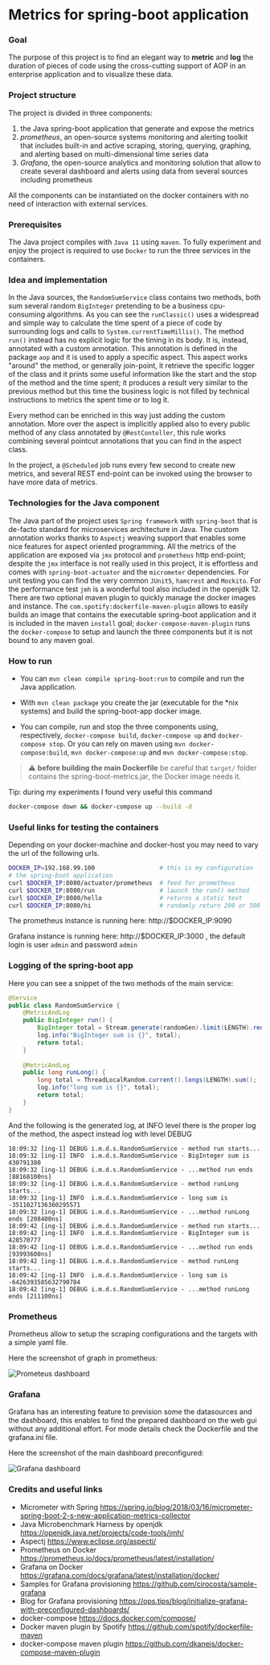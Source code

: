 # Metrics for spring-boot application

### Goal

The purpose of this project is to find an elegant way to **metric** and **log** the duration of pieces of code using the cross-cutting support of AOP in an enterprise application and to visualize these data.

### Project structure

The project is divided in three components:
1. the Java spring-boot application that generate and expose the metrics
2. *prometheus*, an open-source systems monitoring and alerting toolkit that includes built-in and active scraping, storing, querying, graphing, and alerting based on multi-dimensional time series data
3. *Grafana*, the open-source analytics and monitoring solution that allow to create several dashboard and alerts using data from several sources including prometheus

All the components can be instantiated on the docker containers with no need of interaction with external services.

### Prerequisites

The Java project compiles with `Java 11` using `maven`. To fully experiment and enjoy the project is required to use `Docker` to run the three services in the containers.

### Idea and implementation

In the Java sources, the `RandomSumService` class contains two methods, both sum several random `BigInteger` pretending to be a business cpu-consuming algorithms. As you can see the `runClassic()` uses a widespread and simple way to calculate the time spent of a piece of code by surrounding logs and calls to `System.currentTimeMillis()`. The method `run()` instead has no explicit logic for the timing in its body. It is, instead, annotated with a custom annotation. This annotation is defined in the package `aop` and it is used to apply a specific aspect. This aspect works "around" the method, or generally join-point, it retrieve the specific logger of the class and it prints some useful information like the start and the stop of the method and the time spent; it produces a result very similar to the previous method but this time the business logic is not filled by technical instructions to metrics the spent time or to log it.

Every method can be enriched in this way just adding the custom annotation. More over the aspect is implicitly applied also to every public method of any class annotated by `@RestContoller`, this rule works combining several pointcut annotations that you can find in the aspect class.

In the project, a `@Scheduled` job runs every few second to create new metrics, and several REST end-point can be invoked using the browser to have more data of metrics.

### Technologies for the Java component

The Java part of the project uses `Spring framework` with `spring-boot` that is de-facto standard for microservices architecture in Java. The custom annotation works thanks to `Aspectj` weaving support that enables some nice features for aspect oriented programming. All the metrics of the application are exposed via `jmx` protocol and `prometheus` http end-point; despite the `jmx` interface is not really used in this project, it is effortless and comes with `spring-boot-actuator` and the `micrometer` dependencies. For unit testing you can find the very common `JUnit5`, `hamcrest` and `Mockito`. For the performance test `jmh` is a wonderful tool also included in the openjdk 12. There are two optional maven plugin to quickly manage the docker images and instance. The `com.spotify:dockerfile-maven-plugin` allows to easily builds an image that contains the executable spring-boot application and it is included in the maven `install` goal; `docker-compose-maven-plugin` runs the `docker-compose` to setup and launch the three components but it is not bound to any maven goal.

### How to run

* You can `mvn clean compile spring-boot:run` to compile and run the Java application.

* With `mvn clean package` you create the jar (executable for the \*nix systems) and build the spring-boot-app docker image.

* You can compile, run and stop the three components using, respectively, `docker-compose build`, `docker-compose up` and `docker-compose stop`. Or you can rely on maven using `mvn docker-compose:build`, `mvn docker-compose:up` and `mvn docker-compose:stop`.

> :warning: **before building the main Dockerfile** be careful that `target/` folder contains the spring-boot-metrics.jar, the Docker image needs it.

Tip: during my experiments I found very useful this command

```sh
docker-compose down && docker-compose up --build -d
```

### Useful links for testing the containers

Depending on your docker-machine and docker-host you may need to vary the url of the following urls.

```sh
DOCKER_IP=192.168.99.100                  # this is my configuration
# the spring-boot application
curl $DOCKER_IP:8080/actuator/prometheus  # feed for prometheus
curl $DOCKER_IP:8080/run                  # launch the run() method
curl $DOCKER_IP:8080/hello                # returns a static text
curl $DOCKER_IP:8080/hi                   # randomly return 200 or 500
```

The prometheus instance is running here: http://$DOCKER_IP:9090

Grafana instance is running here: http://$DOCKER_IP:3000 , the default login is user `admin` and password `admin`

### Logging of the spring-boot app

Here you can see a snippet of the two methods of the main service:

```java
@Service
public class RandomSumService {
    @MetricAndLog
    public BigInteger run() {
        BigInteger total = Stream.generate(randomGen).limit(LENGTH).reduce(ONE, BigInteger::add);
        log.info("BigInteger sum is {}", total);
        return total;
    }
    
    @MetricAndLog
    public long runLong() {
        long total = ThreadLocalRandom.current().longs(LENGTH).sum();
        log.info("long sum is {}", total);
        return total;
    }
}
```
    
And the following is the generated log, at INFO level there is the proper log of the method, the aspect instead log with level DEBUG

```
18:09:32 [ing-1] DEBUG i.m.d.s.RandomSumService - method run starts...
18:09:32 [ing-1] INFO  i.m.d.s.RandomSumService - BigInteger sum is 430791380
18:09:32 [ing-1] DEBUG i.m.d.s.RandomSumService - ...method run ends [88168100ns]
18:09:32 [ing-1] DEBUG i.m.d.s.RandomSumService - method runLong starts...
18:09:32 [ing-1] INFO  i.m.d.s.RandomSumService - long sum is -3511027136360295571
18:09:32 [ing-1] DEBUG i.m.d.s.RandomSumService - ...method runLong ends [208400ns]
18:09:42 [ing-1] DEBUG i.m.d.s.RandomSumService - method run starts...
18:09:42 [ing-1] INFO  i.m.d.s.RandomSumService - BigInteger sum is 428570777
18:09:42 [ing-1] DEBUG i.m.d.s.RandomSumService - ...method run ends [93993600ns]
18:09:42 [ing-1] DEBUG i.m.d.s.RandomSumService - method runLong starts...
18:09:42 [ing-1] INFO  i.m.d.s.RandomSumService - long sum is -6426393585632790784
18:09:42 [ing-1] DEBUG i.m.d.s.RandomSumService - ...method runLong ends [211100ns]
```

### Prometheus

Prometheus allow to setup the scraping configurations and the targets with a simple yaml file.

Here the screenshot of graph in prometheus:

![Prometeus dashboard](docs/screenshot-prometheus.PNG "Pometheus dashboard for spring-boot-app")

### Grafana

Grafana has an interesting feature to prevision some the datasources and the dashboard, this enables to find the prepared dashboard on the web gui without any additional effort. For mode details check the Dockerfile and the grafana.ini file.


Here the screenshot of the main dashboard preconfigured:

![Grafana dashboard](docs/screenshot-grafana.PNG "Grafana dashboard for spring-boot-app")

### Credits and useful links

* Micrometer with Spring https://spring.io/blog/2018/03/16/micrometer-spring-boot-2-s-new-application-metrics-collector
* Java Microbenchmark Harness by openjdk https://openjdk.java.net/projects/code-tools/jmh/
* Aspectj https://www.eclipse.org/aspectj/
* Prometheus on Docker https://prometheus.io/docs/prometheus/latest/installation/
* Grafana on Docker https://grafana.com/docs/grafana/latest/installation/docker/
* Samples for Grafana provisioning https://github.com/cirocosta/sample-grafana
* Blog for Grafana provisioning https://ops.tips/blog/initialize-grafana-with-preconfigured-dashboards/
* docker-compose https://docs.docker.com/compose/
* Docker maven plugin by Spotify https://github.com/spotify/dockerfile-maven
* docker-compose maven plugin https://github.com/dkanejs/docker-compose-maven-plugin
